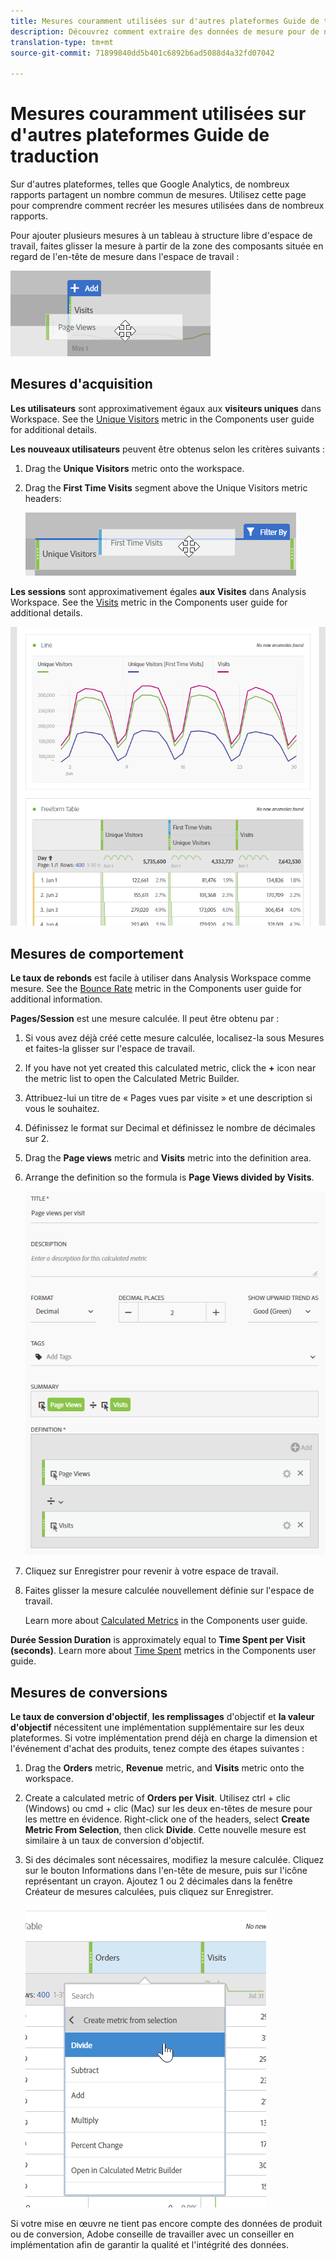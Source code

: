 ```yaml
---
title: Mesures couramment utilisées sur d'autres plateformes Guide de traduction
description: Découvrez comment extraire des données de mesure pour de nombreux rapports courants utilisant une terminologie plus familiarisée avec les utilisateurs de Google Analytics.
translation-type: tm+mt
source-git-commit: 71899840dd5b401c6892b6ad5088d4a32fd07042

---
```



# Mesures couramment utilisées sur d'autres plateformes Guide de traduction

Sur d'autres plateformes, telles que Google Analytics, de nombreux rapports partagent un nombre commun de mesures. Utilisez cette page pour comprendre comment recréer les mesures utilisées dans de nombreux rapports.

Pour ajouter plusieurs mesures à un tableau à structure libre d'espace de travail, faites glisser la mesure à partir de la zone des composants située en regard de l'en-tête de mesure dans l'espace de travail :

![Mesure supplémentaire](../assets/new_metric.png)

## Mesures d'acquisition

**Les utilisateurs** sont approximativement égaux aux **visiteurs uniques** dans Workspace. See the [Unique Visitors](../../../components/c-variables/c-metrics/metrics-unique-visitors.md) metric in the Components user guide for additional details.

**Les nouveaux utilisateurs** peuvent être obtenus selon les critères suivants :

1. Drag the **Unique Visitors** metric onto the workspace.
2. Drag the **First Time Visits** segment above the Unique Visitors metric headers:

   ![Premières visites](../assets/first_time_visits.png)

**Les sessions** sont approximativement égales **aux Visites** dans Analysis Workspace. See the [Visits](../../../components/c-variables/c-metrics/metrics-visit.md) metric in the Components user guide for additional details.

![Mesures d'acquisition](../assets/acquisition_metrics.png)

## Mesures de comportement

**Le taux de rebonds** est facile à utiliser dans Analysis Workspace comme mesure. See the [Bounce Rate](../../../components/c-variables/c-metrics/metrics-bounce-rate.md) metric in the Components user guide for additional information.

**Pages/Session** est une mesure calculée. Il peut être obtenu par :

1. Si vous avez déjà créé cette mesure calculée, localisez-la sous Mesures et faites-la glisser sur l'espace de travail.
2. If you have not yet created this calculated metric, click the **+** icon near the metric list to open the Calculated Metric Builder.
3. Attribuez-lui un titre de « Pages vues par visite » et une description si vous le souhaitez.
4. Définissez le format sur Decimal et définissez le nombre de décimales sur 2.
5. Drag the **Page views** metric and **Visits** metric into the definition area.
6. Arrange the definition so the formula is **Page Views divided by Visits**.

   ![Pages vues par visite](../assets/page_views_per_visit.png)

7. Cliquez sur Enregistrer pour revenir à votre espace de travail.
8. Faites glisser la mesure calculée nouvellement définie sur l'espace de travail.

   Learn more about [Calculated Metrics](../../../components/c-variables/c-metrics/calculated-metric.md) in the Components user guide.

**Durée Session Duration** is approximately equal to **Time Spent per Visit (seconds)**. Learn more about [Time Spent](../../../components/c-variables/c-metrics/metrics-time-spent.md) metrics in the Components user guide.

## Mesures de conversions

**Le taux de conversion d'objectif**, **les remplissages** d'objectif et **la valeur d'objectif** nécessitent une implémentation supplémentaire sur les deux plateformes. Si votre implémentation prend déjà en charge la dimension et l'événement d'achat des produits, tenez compte des étapes suivantes :

1. Drag the **Orders** metric, **Revenue** metric, and **Visits** metric onto the workspace.
1. Create a calculated metric of **Orders per Visit**. Utilisez ctrl + clic (Windows) ou cmd + clic (Mac) sur les deux en-têtes de mesure pour les mettre en évidence. Right-click one of the headers, select **Create Metric From Selection**, then click **Divide**. Cette nouvelle mesure est similaire à un taux de conversion d'objectif.
1. Si des décimales sont nécessaires, modifiez la mesure calculée. Cliquez sur le bouton Informations dans l'en-tête de mesure, puis sur l'icône représentant un crayon. Ajoutez 1 ou 2 décimales dans la fenêtre Créateur de mesures calculées, puis cliquez sur Enregistrer.

   ![Commandes par visite](../assets/orders_per_visit.png)

Si votre mise en œuvre ne tient pas encore compte des données de produit ou de conversion, Adobe conseille de travailler avec un conseiller en implémentation afin de garantir la qualité et l'intégrité des données.
